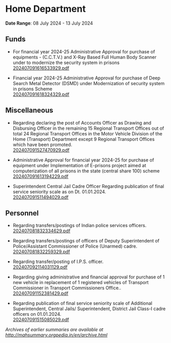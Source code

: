 # Home Department

**Date Range**: 08 July 2024 - 13 July 2024


## Funds
- For financial year 2024-25 Administrative Approval for purchase of equipments - (C.C.T.V.) and X-Ray Based Full Human Body Scanner under to modernize the security system in prisons\
  [202407091616533929.pdf](https://gr.maharashtra.gov.in/Site/Upload/Government%20Resolutions/English/202407091616533929.pdf)

- Financial year 2024-25 Administrative Approval for purchase of  Deep Search Metal Detector (DSMD) under Modernization of security system in prisons Scheme\
  [202407091618324329.pdf](https://gr.maharashtra.gov.in/Site/Upload/Government%20Resolutions/English/202407091618324329.pdf)

## Miscellaneous
- Regarding declaring the post of Accounts Officer as Drawing and Disbursing Officer in the remaining 15 Regional Transport Offices out of total 24 Regional Transport Offices in the Motor Vehicle Division of the Home (Transport) Department except 9 Regional Transport Offices which have been promoted.\
  [202407091527470929.pdf](https://gr.maharashtra.gov.in/Site/Upload/Government%20Resolutions/English/202407091527470929.pdf)

- Administrative Approval for financial year 2024-25  for purchase of equipment under Implementation of  E-prisons project aimed at computerization of all prisons in the state (central share 100) scheme\
  [202407091613194229.pdf](https://gr.maharashtra.gov.in/Site/Upload/Government%20Resolutions/English/202407091613194229.pdf)

- Superintendent Central Jail Cadre Officer Regarding publication of final service seniority scale as on Dt.  01.01.2024.\
  [202407091511494029.pdf](https://gr.maharashtra.gov.in/Site/Upload/Government%20Resolutions/English/202407091511494029.pdf)

## Personnel
- Regarding transfers/postings of Indian police services officers.\
  [202407081832334629.pdf](https://gr.maharashtra.gov.in/Site/Upload/Government%20Resolutions/English/202407081832334629.pdf)

- Regarding transfers/postings of officers of Deputy Superintendent of Police/Assistant Commissioner of Police (Unarmed) cadre.\
  [202407081832259329.pdf](https://gr.maharashtra.gov.in/Site/Upload/Government%20Resolutions/English/202407081832259329.pdf)

- Regarding transfer/posting of I.P.S. officer.\
  [202407092114031129.pdf](https://gr.maharashtra.gov.in/Site/Upload/Government%20Resolutions/English/202407092114031129.pdf)

- Regarding giving administrative and financial approval for purchase of 1 new vehicle in replacement of 1 registered vehicles of Transport Commissioner in Transport Commissioners Office..\
  [202407091152381429.pdf](https://gr.maharashtra.gov.in/Site/Upload/Government%20Resolutions/English/202407091152381429.pdf)

- Regarding publication of final service seniority scale of Additional Superintendent, Central Jails/ Superintendent, District Jail Class-I cadre officers on 01.01.2024.\
  [202407091515085029.pdf](https://gr.maharashtra.gov.in/Site/Upload/Government%20Resolutions/English/202407091515085029.pdf)


*Archives of earlier summaries are available at http://mahsummary.orgpedia.in/en/archive.html*